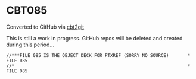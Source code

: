# CBT085
Converted to GitHub via [cbt2git](https://github.com/wizardofzos/cbt2git)

This is still a work in progress. GitHub repos will be deleted and created during this period...

```
//***FILE 085 IS THE OBJECT DECK FOR PTXREF (SORRY NO SOURCE)       *   FILE 085
//*                                                                 *   FILE 085
```
